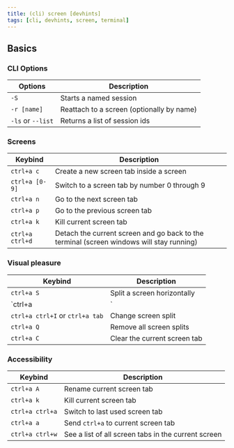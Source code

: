 ```yaml
---
title: (cli) screen [devhints]
tags: [cli, devhints, screen, terminal]
---
```


## Basics

### CLI Options

| Options           | Description                               |
| ----------------- | ----------------------------------------- |
| `-S`              | Starts a named session                    |
| `-r [name]`       | Reattach to a screen (optionally by name) |
| `-ls` or `--list` | Returns a list of session ids             |

### Screens

| Keybind         | Description                                                                              |
| --------------- | ---------------------------------------------------------------------------------------- |
| `ctrl+a c`      | Create a new screen tab inside a screen                                                  |
| `ctrl+a [0-9]`  | Switch to a screen tab by number 0 through 9                                             |
| `ctrl+a n`      | Go to the next screen tab                                                                |
| `ctrl+a p`      | Go to the previous screen tab                                                            |
| `ctrl+a k`      | Kill current screen tab                                                                  |
| `ctrl+a ctrl+d` | Detach the current screen and go back to the terminal (screen windows will stay running) |

### Visual pleasure

| Keybind                         | Description                  |
| ------------------------------- | ---------------------------- |
| `ctrl+a S`                      | Split a screen horizontally  |
| `ctrl+a |`                      | Split a screen vertically    |
| `ctrl+a ctrl+I` or `ctrl+a tab` | Change screen split          |
| `ctrl+a Q`                      | Remove all screen splits     |
| `ctrl+a C`                      | Clear the current screen tab |

### Accessibility

| Keybind         | Description                                         |
| --------------- | --------------------------------------------------- |
| `ctrl+a A`      | Rename current screen tab                           |
| `ctrl+a k`      | Kill current screen tab                             |
| `ctrl+a ctrl+a` | Switch to last used screen tab                      |
| `ctrl+a a`      | Send `ctrl+a` to current screen tab                 |
| `ctrl+a ctrl+w` | See a list of all screen tabs in the current screen |
